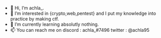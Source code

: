 - 👋 Hi, I’m achla_.
- 🏴 I’m interested in {crypto,web,pentest} and I put my knowledge into practice by making ctf.
- 👀 I’m currently learning absolutly nothing.
- 📫 You can reach me on discord : achla_#7496 twitter : @achla95

<!---
achla95/achla95 is a ✨ special ✨ repository because its `README.md` (this file) appears on your GitHub profile.
You can click the Preview link to take a look at your changes.
--->
